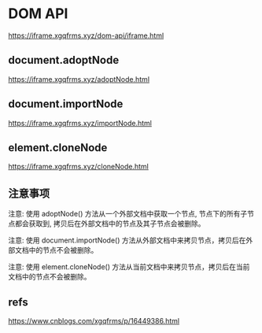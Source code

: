 # DOM API


https://iframe.xgqfrms.xyz/dom-api/iframe.html


## document.adoptNode


https://iframe.xgqfrms.xyz/adoptNode.html

## document.importNode

https://iframe.xgqfrms.xyz/importNode.html


## element.cloneNode

https://iframe.xgqfrms.xyz/cloneNode.html


## 注意事项

注意: 使用 adoptNode() 方法从一个外部文档中获取一个节点, 节点下的所有子节点都会获取到, 拷贝后在外部文档中的节点及其子节点会被删除。

注意: 使用 document.importNode() 方法从外部文档中来拷贝节点，拷贝后在外部文档中的节点不会被删除。

注意: 使用 element.cloneNode() 方法从当前文档中来拷贝节点，拷贝后在当前文档中的节点不会被删除。

      

## refs

https://www.cnblogs.com/xgqfrms/p/16449386.html
